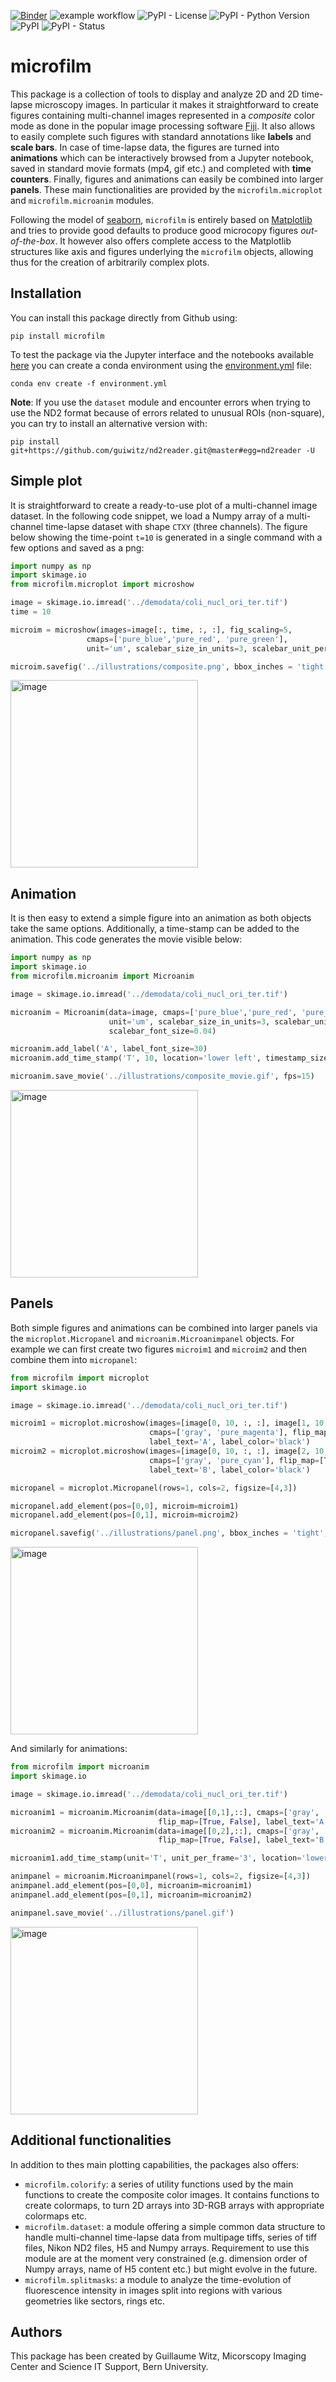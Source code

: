 [![Binder](https://mybinder.org/badge_logo.svg)](https://mybinder.org/v2/gh/guiwitz/microfilm/master?urlpath=lab)
![example workflow](https://github.com/guiwitz/microfilm/actions/workflows/tests_build.yml/badge.svg)
![PyPI - License](https://img.shields.io/pypi/l/microfilm)
![PyPI - Python Version](https://img.shields.io/pypi/pyversions/microfilm)
![PyPI](https://img.shields.io/pypi/v/microfilm)
![PyPI - Status](https://img.shields.io/pypi/status/microfilm)
# microfilm

This package is a collection of tools to display and analyze 2D and 2D time-lapse microscopy images. In particular it makes it straightforward to create figures containing multi-channel images represented in a *composite* color mode as done in the popular image processing software [Fiji](https://imagej.net/software/fiji/). It also allows to easily complete such figures with standard annotations like **labels** and **scale bars**. In case of time-lapse data, the figures are turned into **animations** which can be interactively browsed from a Jupyter notebook, saved in standard movie formats (mp4, gif etc.) and completed with **time counters**. Finally, figures and animations can easily be combined into larger **panels**. These main functionalities are provided by the ```microfilm.microplot``` and ```microfilm.microanim``` modules.

Following the model of [seaborn](https://seaborn.pydata.org/index.html), ```microfilm``` is entirely based on [Matplotlib](https://matplotlib.org/) and tries to provide good defaults to produce good microcopy figures *out-of-the-box*. It however also offers complete access to the Matplotlib structures like axis and figures underlying the ```microfilm``` objects, allowing thus for the creation of arbitrarily complex plots.

## Installation

You can install this package directly from Github using: 

```
pip install microfilm
```

To test the package via the Jupyter interface and the notebooks available [here](notebooks) you can create a conda environment using the [environment.yml](binder/environment.yml) file:

```
conda env create -f environment.yml
```

**Note**: If you use the ```dataset``` module and encounter errors when trying to use the ND2 format because of errors related to unusual ROIs (non-square), you can try to install an alternative version with:

```
pip install git+https://github.com/guiwitz/nd2reader.git@master#egg=nd2reader -U
```
## Simple plot

It is straightforward to create a ready-to-use plot of a multi-channel image dataset. In the following code snippet, we load a Numpy array of a multi-channel time-lapse dataset with shape ```CTXY``` (three channels). The figure below showing the time-point ```t=10``` is generated in a single command with a few options and saved as a png:

```python
import numpy as np
import skimage.io
from microfilm.microplot import microshow

image = skimage.io.imread('../demodata/coli_nucl_ori_ter.tif')
time = 10

microim = microshow(images=image[:, time, :, :], fig_scaling=5,
                 cmaps=['pure_blue','pure_red', 'pure_green'],
                 unit='um', scalebar_size_in_units=3, scalebar_unit_per_pix=0.065, scalebar_text_centered=True, scalebar_font_size=0.04,label_text='A', label_font_size=0.04)

microim.savefig('../illustrations/composite.png', bbox_inches = 'tight', pad_inches = 0, dpi=600)
```

<img src="https://github.com/guiwitz/microfilm/raw/master/illustrations/composite.png" alt="image" width="300">

## Animation

It is then easy to extend a simple figure into an animation as both objects take the same options. Additionally, a time-stamp can be added to the animation. This code generates the movie visible below:

```python
import numpy as np
import skimage.io
from microfilm.microanim import Microanim

image = skimage.io.imread('../demodata/coli_nucl_ori_ter.tif')

microanim = Microanim(data=image, cmaps=['pure_blue','pure_red', 'pure_green'], fig_scaling=5,
                      unit='um', scalebar_size_in_units=3, scalebar_unit_per_pix=0.065,
                      scalebar_font_size=0.04)

microanim.add_label('A', label_font_size=30)
microanim.add_time_stamp('T', 10, location='lower left', timestamp_size=20)

microanim.save_movie('../illustrations/composite_movie.gif', fps=15)
```

<img src="https://github.com/guiwitz/microfilm/raw/master/illustrations/composite_movie.gif" alt="image" width="300">

## Panels

Both simple figures and animations can be combined into larger panels via the ```microplot.Micropanel``` and ```microanim.Microanimpanel``` objects. For example we can first create two figures ```microim1``` and ```microim2``` and then combine them into ```micropanel```:

```python
from microfilm import microplot
import skimage.io

image = skimage.io.imread('../demodata/coli_nucl_ori_ter.tif')

microim1 = microplot.microshow(images=[image[0, 10, :, :], image[1, 10, :, :]],
                               cmaps=['gray', 'pure_magenta'], flip_map=[True, False],
                               label_text='A', label_color='black')
microim2 = microplot.microshow(images=[image[0, 10, :, :], image[2, 10, :, :]],
                               cmaps=['gray', 'pure_cyan'], flip_map=[True, False],
                               label_text='B', label_color='black')

micropanel = microplot.Micropanel(rows=1, cols=2, figsize=[4,3])

micropanel.add_element(pos=[0,0], microim=microim1)
micropanel.add_element(pos=[0,1], microim=microim2)

micropanel.savefig('../illustrations/panel.png', bbox_inches = 'tight', pad_inches = 0, dpi=600)
```

<img src="https://github.com/guiwitz/microfilm/raw/master/illustrations/panel.png" alt="image" width="300">

And similarly for animations:

```python
from microfilm import microanim
import skimage.io

image = skimage.io.imread('../demodata/coli_nucl_ori_ter.tif')

microanim1 = microanim.Microanim(data=image[[0,1],::], cmaps=['gray', 'pure_magenta'],
                                 flip_map=[True, False], label_text='A', label_color='black')
microanim2 = microanim.Microanim(data=image[[0,2],::], cmaps=['gray', 'pure_cyan'],
                                 flip_map=[True, False], label_text='B', label_color='black')

microanim1.add_time_stamp(unit='T', unit_per_frame='3', location='lower-right', timestamp_color='black')

animpanel = microanim.Microanimpanel(rows=1, cols=2, figsize=[4,3])
animpanel.add_element(pos=[0,0], microanim=microanim1)
animpanel.add_element(pos=[0,1], microanim=microanim2)

animpanel.save_movie('../illustrations/panel.gif')
```

<img src="https://github.com/guiwitz/microfilm/raw/master/illustrations/panel.gif" alt="image" width="300">

## Additional functionalities

In addition to thes main plotting capabilities, the packages also offers:
- ```microfilm.colorify```: a series of utility functions used by the main functions to create the composite color images. It contains functions to create colormaps, to turn 2D arrays into 3D-RGB arrays with appropriate colormaps etc.
- ```microfilm.dataset```: a module offering a simple common data structure to handle multi-channel time-lapse data from multipage tiffs, series of tiff files, Nikon ND2 files, H5 and Numpy arrays. Requirement to use this module are at the moment very constrained (e.g. dimension order of Numpy arrays, name of H5 content etc.) but might evolve in the future.
- ```microfilm.splitmasks```: a module to analyze the time-evolution of fluorescence intensity in images split into regions with various geometries like sectors, rings etc.

## Authors

This package has been created by Guillaume Witz, Micorscopy Imaging Center and Science IT Support, Bern University.
